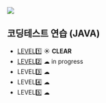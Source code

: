 <img src="https://programmers.co.kr/assets/bi-programmers-light-0d164d49b51a123bab5cca11106145d6fac5a5ac04b8646780369c2a5bc0dd79.png" />

## 코딩테스트 연습 (JAVA) 
* <a href="https://github.com/dev-hee99/Programers/tree/master/study/src/level1">LEVEL1️⃣</a> ☀ **CLEAR**
* <a href="https://github.com/dev-hee99/Programers/tree/master/study/src/level2">LEVEL2️⃣</a> ☁ <font style="color=blue">in progress</font>
* LEVEL3️⃣ ☁
* LEVEL4️⃣ ☁
* LEVEL5️⃣ ☁

